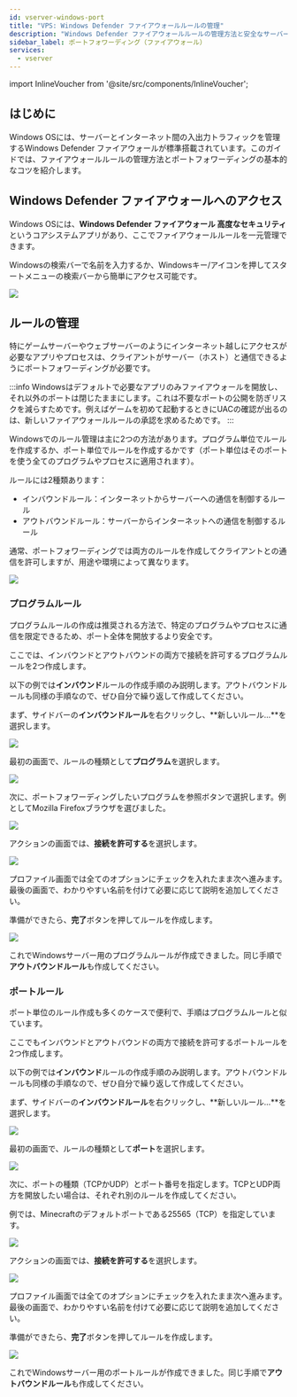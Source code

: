 ```yaml
---
id: vserver-windows-port
title: "VPS: Windows Defender ファイアウォールルールの管理"
description: "Windows Defender ファイアウォールルールの管理方法と安全なサーバー通信のためのポートフォワーディング最適化を解説 → 今すぐチェック"
sidebar_label: ポートフォワーディング（ファイアウォール）
services:
  - vserver
---
```


import InlineVoucher from '@site/src/components/InlineVoucher';

## はじめに

Windows OSには、サーバーとインターネット間の入出力トラフィックを管理するWindows Defender ファイアウォールが標準搭載されています。このガイドでは、ファイアウォールルールの管理方法とポートフォワーディングの基本的なコツを紹介します。

<InlineVoucher />

## Windows Defender ファイアウォールへのアクセス

Windows OSには、**Windows Defender ファイアウォール 高度なセキュリティ**というコアシステムアプリがあり、ここでファイアウォールルールを一元管理できます。

Windowsの検索バーで名前を入力するか、Windowsキー/アイコンを押してスタートメニューの検索バーから簡単にアクセス可能です。

![](https://screensaver01.zap-hosting.com/index.php/s/MEdQwo2do8zA84m/preview)

## ルールの管理

特にゲームサーバーやウェブサーバーのようにインターネット越しにアクセスが必要なアプリやプロセスは、クライアントがサーバー（ホスト）と通信できるようにポートフォワーディングが必要です。

:::info
Windowsはデフォルトで必要なアプリのみファイアウォールを開放し、それ以外のポートは閉じたままにします。これは不要なポートの公開を防ぎリスクを減らすためです。例えばゲームを初めて起動するときにUACの確認が出るのは、新しいファイアウォールルールの承認を求めるためです。
:::

Windowsでのルール管理は主に2つの方法があります。プログラム単位でルールを作成するか、ポート単位でルールを作成するかです（ポート単位はそのポートを使う全てのプログラムやプロセスに適用されます）。

ルールには2種類あります：
- インバウンドルール：インターネットからサーバーへの通信を制御するルール
- アウトバウンドルール：サーバーからインターネットへの通信を制御するルール

通常、ポートフォワーディングでは両方のルールを作成してクライアントとの通信を許可しますが、用途や環境によって異なります。

![](https://screensaver01.zap-hosting.com/index.php/s/a8HCX6ZyWfemQtN/preview)

### プログラムルール

プログラムルールの作成は推奨される方法で、特定のプログラムやプロセスに通信を限定できるため、ポート全体を開放するより安全です。

ここでは、インバウンドとアウトバウンドの両方で接続を許可するプログラムルールを2つ作成します。

以下の例では**インバウンド**ルールの作成手順のみ説明します。アウトバウンドルールも同様の手順なので、ぜひ自分で繰り返して作成してください。

まず、サイドバーの**インバウンドルール**を右クリックし、**新しいルール...**を選択します。

![](https://screensaver01.zap-hosting.com/index.php/s/mnZXWgEWyxSciE4/preview)

最初の画面で、ルールの種類として**プログラム**を選択します。

![](https://screensaver01.zap-hosting.com/index.php/s/NPm9ae8BsD78An9/preview)

次に、ポートフォワーディングしたいプログラムを参照ボタンで選択します。例としてMozilla Firefoxブラウザを選びました。

![](https://screensaver01.zap-hosting.com/index.php/s/XsS2iTa4JjXF8j5/preview)

アクションの画面では、**接続を許可する**を選択します。

![](https://screensaver01.zap-hosting.com/index.php/s/pnFz9EoxPqPT8xS/preview)

プロファイル画面では全てのオプションにチェックを入れたまま次へ進みます。最後の画面で、わかりやすい名前を付けて必要に応じて説明を追加してください。

準備ができたら、**完了**ボタンを押してルールを作成します。

![](https://screensaver01.zap-hosting.com/index.php/s/dpWEYFYGtWQYkw3/preview)

これでWindowsサーバー用のプログラムルールが作成できました。同じ手順で**アウトバウンドルール**も作成してください。

### ポートルール

ポート単位のルール作成も多くのケースで便利で、手順はプログラムルールと似ています。

ここでもインバウンドとアウトバウンドの両方で接続を許可するポートルールを2つ作成します。

以下の例では**インバウンド**ルールの作成手順のみ説明します。アウトバウンドルールも同様の手順なので、ぜひ自分で繰り返して作成してください。

まず、サイドバーの**インバウンドルール**を右クリックし、**新しいルール...**を選択します。

![](https://screensaver01.zap-hosting.com/index.php/s/mnZXWgEWyxSciE4/preview)

最初の画面で、ルールの種類として**ポート**を選択します。

![](https://screensaver01.zap-hosting.com/index.php/s/eobA3wzbwQSqjpK/preview)

次に、ポートの種類（TCPかUDP）とポート番号を指定します。TCPとUDP両方を開放したい場合は、それぞれ別のルールを作成してください。

例では、Minecraftのデフォルトポートである25565（TCP）を指定しています。

![](https://screensaver01.zap-hosting.com/index.php/s/yMco5L6ERWiLEHk/preview)

アクションの画面では、**接続を許可する**を選択します。

![](https://screensaver01.zap-hosting.com/index.php/s/pnFz9EoxPqPT8xS/preview)

プロファイル画面では全てのオプションにチェックを入れたまま次へ進みます。最後の画面で、わかりやすい名前を付けて必要に応じて説明を追加してください。

準備ができたら、**完了**ボタンを押してルールを作成します。

![](https://screensaver01.zap-hosting.com/index.php/s/Ro5k6JgTF73exoH/preview)

これでWindowsサーバー用のポートルールが作成できました。同じ手順で**アウトバウンドルール**も作成してください。

<InlineVoucher />